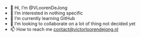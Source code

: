 - 👋 Hi, I’m @VLoorenDeJong
- 👀 I’m interested in nothing specific
- 🌱 I’m currently learning GitHub
- 💞️ I’m looking to collaborate on a lot of thing not decided yet
- 📫 How to reach me contact@victorloorendejong.nl

<!---
VLoorenDeJong/VLoorenDeJong is a ✨ special ✨ repository because its `README.md` (this file) appears on your GitHub profile.
You can click the Preview link to take a look at your changes.
--->
